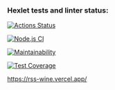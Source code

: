 ### Hexlet tests and linter status:
[![Actions Status](https://github.com/EdZev/frontend-project-lvl3/workflows/hexlet-check/badge.svg)](https://github.com/EdZev/frontend-project-lvl3/actions)

[![Node.js CI](https://github.com/EdZev/frontend-project-lvl3/actions/workflows/node.js.yml/badge.svg?branch=main)](https://github.com/EdZev/frontend-project-lvl3/actions/workflows/node.js.yml)

[![Maintainability](https://api.codeclimate.com/v1/badges/5c28ec6569669165276b/maintainability)](https://codeclimate.com/github/EdZev/frontend-project-lvl3/maintainability)

[![Test Coverage](https://api.codeclimate.com/v1/badges/5c28ec6569669165276b/test_coverage)](https://codeclimate.com/github/EdZev/frontend-project-lvl3/test_coverage)

https://rss-wine.vercel.app/
